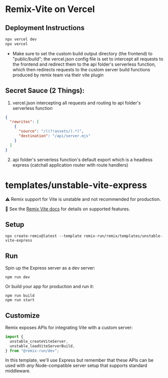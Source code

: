 # Remix-Vite on Vercel

## Deployment Instructions

```sh
npx vercel dev
npx vercel
```

- Make sure to set the custom build output directory (the frontend) to "public/build"; the vercel.json config file is set to intercept all requests to the frontend and redirect them to the api folder's serverless function, which then redirects requests to the custom server build functions produced by remix team via their vite plugin

## Secret Sauce (2 Things):

1. vercel.json intercepting all requests and routing to api folder's serverless function

```json
{
  "rewrites": [
    {
      "source": "/((?!assets/).*)",
      "destination": "/api/server.mjs"
    }
  ]
}
```

2. api folder's serverless function's default export which is a headless express (catchall application router with route handlers)

# templates/unstable-vite-express

⚠️ Remix support for Vite is unstable and not recommended for production.

📖 See the [Remix Vite docs][remix-vite-docs] for details on supported features.

## Setup

```shellscript
npx create-remix@latest --template remix-run/remix/templates/unstable-vite-express
```

## Run

Spin up the Express server as a dev server:

```shellscript
npm run dev
```

Or build your app for production and run it:

```shellscript
npm run build
npm run start
```

## Customize

Remix exposes APIs for integrating Vite with a custom server:

```ts
import {
  unstable_createViteServer,
  unstable_loadViteServerBuild,
} from "@remix-run/dev";
```

In this template, we'll use Express but remember that these APIs can be used with _any_ Node-compatible server setup that supports standard middleware.

[remix-vite-docs]: https://remix.run/docs/en/main/future/vite
